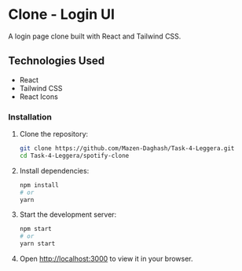 # Clone - Login UI

A login page clone built with React and Tailwind CSS.

## Technologies Used

- React 
- Tailwind CSS 
- React Icons

### Installation

1. Clone the repository:
   ```bash
   git clone https://github.com/Mazen-Daghash/Task-4-Leggera.git
   cd Task-4-Leggera/spotify-clone
   ```

2. Install dependencies:
   ```bash
   npm install
   # or
   yarn
   ```

3. Start the development server:
   ```bash
   npm start
   # or
   yarn start
   ```

4. Open [http://localhost:3000](http://localhost:3000) to view it in your browser.
